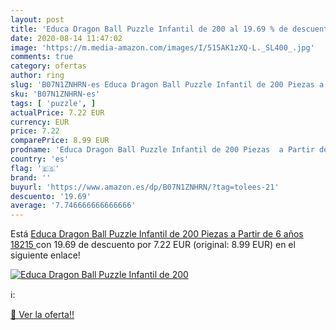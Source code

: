 ```yaml
---
layout: post
title: 'Educa Dragon Ball Puzzle Infantil de 200 al 19.69 % de descuento'
date: 2020-08-14 11:47:02
image: 'https://m.media-amazon.com/images/I/515AK1zXQ-L._SL400_.jpg'
comments: true
category: ofertas
author: ring
slug: 'B07N1ZNHRN-es Educa Dragon Ball Puzzle Infantil de 200 Piezas a Partir...'
sku: 'B07N1ZNHRN-es'
tags: [ 'puzzle', ]
actualPrice: 7.22 EUR
currency: EUR
price: 7.22
comparePrice: 8.99 EUR
prodname: 'Educa Dragon Ball Puzzle Infantil de 200 Piezas  a Partir de 6 años  18215 '
country: 'es'
flag: '🇪🇸'
brand: ''
buyurl: 'https://www.amazon.es/dp/B07N1ZNHRN/?tag=tolees-21'
descuento: '19.69'
average: '7.746666666666666'
---
```


Está [Educa Dragon Ball Puzzle Infantil de 200 Piezas  a Partir de 6 años  18215 ](https://www.amazon.es/dp/B07N1ZNHRN/?tag=tolees-21) con 19.69 de descuento por 7.22 EUR (original: 8.99 EUR) en el siguiente enlace!

[![Educa Dragon Ball Puzzle Infantil de 200](https://m.media-amazon.com/images/I/515AK1zXQ-L._SL400_.jpg)](https://www.amazon.es/dp/B07N1ZNHRN/?tag=tolees-21)

ℹ️:


[🛒 Ver la oferta!!](https://www.amazon.es/dp/B07N1ZNHRN/?tag=tolees-21)
